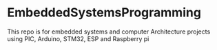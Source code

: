 # EmbeddedSystemsProgramming
This repo is for embedded systems and computer Architecture projects using PIC, Arduino, STM32, ESP and Raspberry pi
